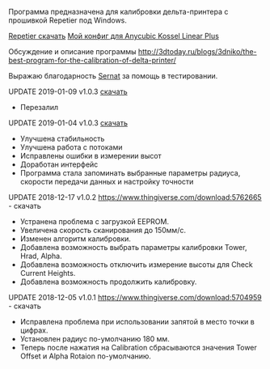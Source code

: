 ﻿Программа предназначена для калибровки дельта-принтера с прошивкой Repetier под Windows.

[Repetier скачать](https://www.repetier.com/download-now/)
[Мой конфиг для Anycubic Kossel Linear Plus](https://www.thingiverse.com/download:5849635)

Обсуждение и описание программы
http://3dtoday.ru/blogs/3dniko/the-best-program-for-the-calibration-of-delta-printer/

Выражаю благодарность [Sernat](https://3dtoday.ru/blogs/sernat/) за помощь в тестировании.

UPDATE 2019-01-09 v1.0.3
[скачать](https://www.thingiverse.com/download:5875612)
- Перезалил

UPDATE 2019-01-04 v1.0.3
[скачать](https://www.thingiverse.com/download:5875612)
- Улучшена стабильность
- Улучшена работа с потоками
- Исправлены ошибки в измерении высот
- Доработан интерфейс
- Программа стала запоминать выбранные параметры радиуса, скорости передачи данных и настройку точности


UPDATE 2018-12-17 v1.0.2
https://www.thingiverse.com/download:5762665 - скачать
- Устранена проблема с загрузкой EEPROM.
- Увеличена скорость сканирования до 150мм/с.
- Изменен алгоритм калибровки.
- Добавлена возможность выбрать параметры калибровки Tower, Hrad, Alpha.
- Добавлена возможность отключить измерение высоты для Check Current Heights.
- Добавлена возможность продолжить калибровку.

UPDATE 2018-12-05 v1.0.1
https://www.thingiverse.com/download:5704959  - скачать
- Исправлена проблема при использовании запятой в место точки в цифрах.
- Установлен радиус по-умолчанию 180 мм.
- Теперь после нажатия на Calibration сбрасываются значения Tower Offset и Alpha Rotaion по-умолчанию.